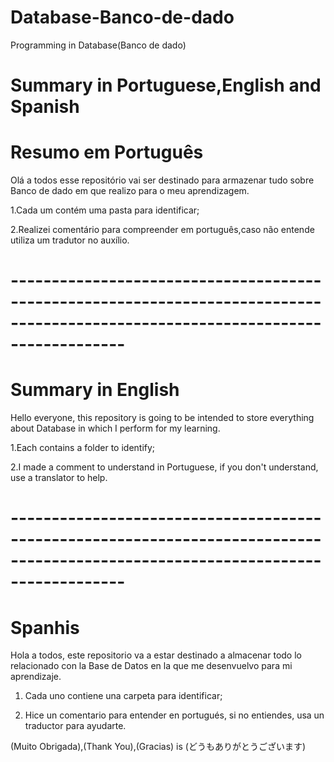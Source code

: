 # Database-Banco-de-dado
Programming in Database(Banco de dado)

# Summary in Portuguese,English and Spanish

# Resumo em Português

Olá a todos esse repositório vai ser destinado para armazenar tudo sobre Banco de dado em que realizo para o meu aprendizagem.

1.Cada um contém uma pasta para identificar;

2.Realizei comentário para compreender em português,caso não entende utiliza um tradutor  no auxílio. 

# --------------------------------------------------------------------------------------------------------------------------------

#  Summary in English

Hello everyone, this repository is going to be intended to store everything about Database in which I perform for my learning.

1.Each contains a folder to identify;

2.I made a comment to understand in Portuguese, if you don't understand, use a translator to help.
# --------------------------------------------------------------------------------------------------------------------------------

#    Spanhis
Hola a todos, este repositorio va a estar destinado a almacenar todo lo relacionado con la Base de Datos en la que me desenvuelvo para mi aprendizaje.

1. Cada uno contiene una carpeta para identificar;

2. Hice un comentario para entender en portugués, si no entiendes, usa un traductor para ayudarte.

(Muito Obrigada),(Thank You),(Gracias) is (どうもありがとうございます)
